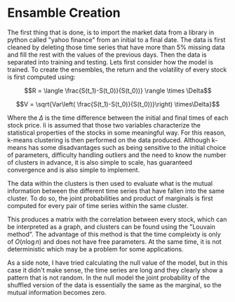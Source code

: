 # Ensamble Creation


The first thing that is done, is to import the market data from a library in python called "yahoo finance" from an initial to a final date. The data is first cleaned by deleting those time series that have more than $5\%$ missing data and fill the rest with the values of the previous days. Then the data is  separated into training and testing. Lets first consider how the model is trained. To create the ensembles, the return and the volatility of every stock is first computed using:

$$R = \langle \frac{S(t_1)-S(t_0)}{S(t_0))} \rangle \times \Delta$$ 

$$V = \sqrt{Var\left( \frac{S(t_1)-S(t_0)}{S(t_0))}\right) \times\Delta}$$

Where the $\Delta$ is the time difference between the initial and final times of each stock price. Ii is assumed that those two variables characterize the statistical properties of the stocks in some meaningful way. For this reason, k-means clustering is then performed on the data produced. Although k-means has some disadvantages such as being sensitive to the initial choice of parameters, difficulty handling outliers and the need to know the number of clusters in advance, it is also simple to scale, has guaranteed convergence and is also simple to implement.

The data within the clusters is then used to evaluate what is the mutual information between the different time series that have fallen into the same cluster. To do so, the joint probabilities and product of marginals is first computed for every pair of time series within the same cluster.  

This produces a matrix with the correlation between every stock, which can be interpreted as a graph, and clusters can be found using the "Louvain method". The advantage of this method is that the time compleixty is only of $O(n\log n)$ and does not have free parameters. At the same time, it is not deterministic which may be a problem for some applications. 

As a side note, I have tried calculating the null value of the model, but in this case it didn't make sense, the time series are long and they clearly show a pattern that is not random. In the null model the joint probability of the shuffled version of the data is essentially the same as the marginal, so the mutual information becomes zero. 
